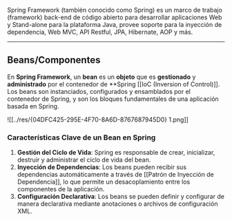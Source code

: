 Spring Framework (también conocido como Spring) es un marco de trabajo (framework) back-end de código abierto para desarrollar aplicaciones Web y Stand-alone para la plataforma Java, provee soporte para la inyección de dependencia, Web MVC, API Restful, JPA, Hibernate, AOP y más.


---
## Beans/Componentes

En **Spring Framework**, un **bean** es un **objeto** que es **gestionado** y **administrado** por el contenedor de **Spring [[IoC (Inversion of Control)]]. Los beans son instanciados, configurados y ensamblados por el contenedor de Spring, y son los bloques fundamentales de una aplicación basada en Spring.

![[../res/{04DFC425-295E-4F70-8A6D-8767687945D0} 1.png]]
### **Características Clave de un Bean en Spring**

1. **Gestión del Ciclo de Vida**: Spring es responsable de crear, inicializar, destruir y administrar el ciclo de vida del bean.
2. **Inyección de Dependencias**: Los beans pueden recibir sus dependencias automáticamente a través de [[Patrón de Inyección de Dependencia]], lo que permite un desacoplamiento entre los componentes de la aplicación.
3. **Configuración Declarativa**: Los beans se pueden definir y configurar de manera declarativa mediante anotaciones o archivos de configuración XML.